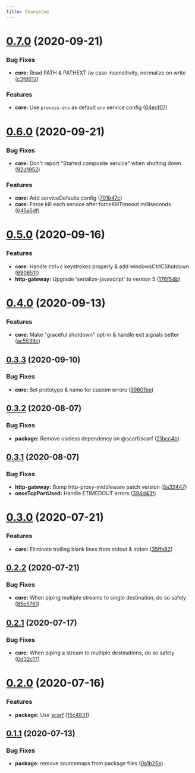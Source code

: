 ```yaml
---
title: Changelog
---
```


# [0.7.0](https://github.com/zenflow/composite-service/compare/v0.6.0...v0.7.0) (2020-09-21)


### Bug Fixes

* **core:** Read PATH & PATHEXT /w case insensitivity, normalize on write ([c3f8612](https://github.com/zenflow/composite-service/commit/c3f86125b73eb3a6c2d52e9ee4b5773ada4e1287))


### Features

* **core:** Use `process.env` as default `env` service config ([64ecf07](https://github.com/zenflow/composite-service/commit/64ecf07fc5e46b8555b4401c996015a548f01f99))

# [0.6.0](https://github.com/zenflow/composite-service/compare/v0.5.0...v0.6.0) (2020-09-21)


### Bug Fixes

* **core:** Don't report "Started composite service" when shutting down ([92d1952](https://github.com/zenflow/composite-service/commit/92d195226db08fbeaed5c9664a02732ab0f0f42b))


### Features

* **core:** Add serviceDefaults config ([701b47c](https://github.com/zenflow/composite-service/commit/701b47cf51446df00260bf50562fac0b06981449))
* **core:** Force kill each service after forceKillTimeout milliseconds ([645a5df](https://github.com/zenflow/composite-service/commit/645a5dfeb2fdd80ff0746a92b05b372528d55ce7))

# [0.5.0](https://github.com/zenflow/composite-service/compare/v0.4.0...v0.5.0) (2020-09-16)


### Features

* **core:** Handle ctrl+c keystrokes properly & add windowsCtrlCShutdown ([690851f](https://github.com/zenflow/composite-service/commit/690851fb89b37f40309dae0afc6b98d63ef33b09))
* **http-gateway:** Upgrade 'serialize-javascript' to version 5 ([176f54b](https://github.com/zenflow/composite-service/commit/176f54b4800c497d212c2ba2ebf53b1a56dcdf6d))

# [0.4.0](https://github.com/zenflow/composite-service/compare/v0.3.3...v0.4.0) (2020-09-13)


### Features

* **core:** Make "graceful shutdown" opt-in & handle exit signals better ([ac5539c](https://github.com/zenflow/composite-service/commit/ac5539ce2daa344b6be247361296346027326ec2))

## [0.3.3](https://github.com/zenflow/composite-service/compare/v0.3.2...v0.3.3) (2020-09-10)


### Bug Fixes

* **core:** Set prototype & name for custom errors ([99601be](https://github.com/zenflow/composite-service/commit/99601be4308ff6d9d31bcf6a3e72f4dd35232b45))

## [0.3.2](https://github.com/zenflow/composite-service/compare/v0.3.1...v0.3.2) (2020-08-07)


### Bug Fixes

* **package:** Remove useless dependency on @scarf/scarf ([21bcc4b](https://github.com/zenflow/composite-service/commit/21bcc4be2a08ef8711aac11dead39443d01634cc))

## [0.3.1](https://github.com/zenflow/composite-service/compare/v0.3.0...v0.3.1) (2020-08-07)


### Bug Fixes

* **http-gateway:** Bump http-proxy-middleware patch version ([5a32447](https://github.com/zenflow/composite-service/commit/5a3244787e2b263b94fda976d571894949cab86b))
* **onceTcpPortUsed:** Handle ETIMEDOUT errors ([394d43f](https://github.com/zenflow/composite-service/commit/394d43f58d3d43d82dbf647ecb3b86f7d2f65d60))

# [0.3.0](https://github.com/zenflow/composite-service/compare/v0.2.2...v0.3.0) (2020-07-21)


### Features

* **core:** Eliminate trailing blank lines from stdout & stderr ([35ffa82](https://github.com/zenflow/composite-service/commit/35ffa82f5b3860227fbf3fc43c4bc79e0f785c92))

## [0.2.2](https://github.com/zenflow/composite-service/compare/v0.2.1...v0.2.2) (2020-07-21)


### Bug Fixes

* **core:** When piping multiple streams to single destination, do so safely ([85e5761](https://github.com/zenflow/composite-service/commit/85e5761687f1e7a21f0abe957780069446c58822))

## [0.2.1](https://github.com/zenflow/composite-service/compare/v0.2.0...v0.2.1) (2020-07-17)


### Bug Fixes

* **core:** When piping a stream to multiple destinations, do so safely ([0d32c17](https://github.com/zenflow/composite-service/commit/0d32c17871c52aebdd8823731561594f051b19cd))

# [0.2.0](https://github.com/zenflow/composite-service/compare/v0.1.1...v0.2.0) (2020-07-16)


### Features

* **package:** Use [scarf](https://docs.scarf.sh/) ([15c4831](https://github.com/zenflow/composite-service/commit/15c48317129dbe3ad829173e4e03bf3cc6dfee0c))

## [0.1.1](https://github.com/zenflow/composite-service/compare/v0.1.0...v0.1.1) (2020-07-13)


### Bug Fixes

* **package:** remove sourcemaps from package files ([0a1b25e](https://github.com/zenflow/composite-service/commit/0a1b25e80e712fd9b8f1ef78554a655ca2349384))
